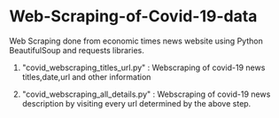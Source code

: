 # Web-Scraping-of-Covid-19-data

Web Scraping done from economic times news website using Python BeautifulSoup and requests libraries.

1. "covid_webscraping_titles_url.py" : Webscraping of covid-19 news titles,date,url and other information

2. "covid_webscraping_all_details.py" : Webscraping of covid-19 news description by visiting every url determined by the above step.

